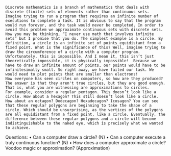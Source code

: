 	Discrete mathematics is a branch of mathematics that deals with discrete (finite) sets of elements rather than continuous sets. Imagine trying to run a program that requires an infinite number of executions to complete a task. It is obvious to say that the program would run forever, and the task would never be completed. In order to avoid this problem we approximate continuous sets with discrete sets.
	Now you may be thinking, “I never use math that involves infinite sets” but I promise that you do. The simplest example is a circle. By definition, a circle is an infinite set of points equidistant from a fixed point. What is the significance of this? Well, imagine trying to draw the circumference of a circle with a computer program. Unfortunately, this is impossible. And I mean it, this isn’t just theoretically impossible, it is physically impossible!  Because we have to draw an infinite amount of points, our points would have to be infinitesimally small. So right away, we have failed our task. We would need to plot points that are smaller than electrons!
	Now everyone has seen circles on computers, so how are they produced? The answer is that they aren't true circles, but they are good enough. That is, what you are witnessing are approximations to circles.
	For example, consider a regular pentagon. This doesn’t look like a circle. How about a hexagon? This still doesn’t look like a circle. How about an octagon? Dodecagon? Hexadecagon? Icosagon? You can see that these regular polygons are beginning to take the shape of a circle. Which should be unsurprising, as the vertices of the polygons are all equidistant from a fixed point, like a circle. Eventually, the difference between these regular polygons and a circle will become indistinguishable to the naked eye, which is precisely what we wanted to achieve.	


Questions:
	•	Can a computer draw a circle? (N)
	•	Can a computer execute a truly continuous function? (N)
	•	How does a computer approximate a circle? Voodoo magic or approximation? (Approximation)
